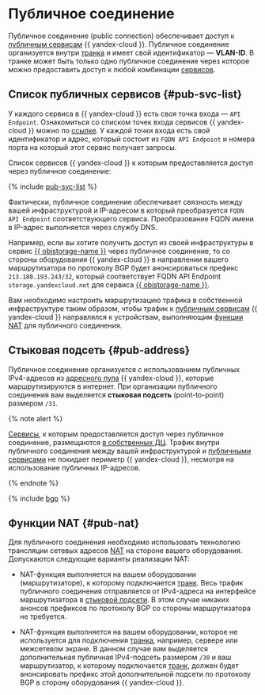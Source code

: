 # Публичное соединение

Публичное соединение (public connection) обеспечивает доступ к [публичным сервисам](#pub-svc-list) {{ yandex-cloud }}. Публичное соединение организуется внутри [транка](./trunk.md) и имеет свой идентификатор — **VLAN-ID**. В транке может быть только одно публичное соединение через которое можно предоставить доступ к любой комбинации [сервисов](#pub-svc-list).

## Список публичных сервисов {#pub-svc-list}

У каждого сервиса в {{ yandex-cloud }} есть своя точка входа — `API Endpoint`. Ознакомиться со списком точек входа сервисов {{ yandex-cloud }} можно по [ссылке](https://api.cloud.yandex.net/endpoints). У каждой точки входа есть свой идентификатор и адрес, который состоит из `FQDN API Endpoint` и номера порта на который этот сервис получает запросы.

Список сервисов {{ yandex-cloud }} к которым предоставляется доступ через публичное соединение:

{% include [pub-svc-list](../../_includes/interconnect/pub-svc-list.md) %}

Фактически, публичное соединение обеспечивает связность между вашей инфраструктурой и IP-адресом в который преобразуется `FQDN API Endpoint` соответствующего сервиса. Преобразование FQDN имени в IP-адрес выполняется через службу DNS.

Например, если вы хотите получить доступ из своей инфраструктуры в сервис [{{ objstorage-name }}](../../storage/) через публичное соединение, то со стороны оборудования {{ yandex-cloud }} в направлении вашего маршрутизатора по протоколу BGP будет анонсироваться префикс `213.180.193.243/32`, который соответствует FQDN API Endpoint `storage.yandexcloud.net` для сервиса [{{ objstorage-name }}](../../storage/).

Вам необходимо настроить маршрутизацию трафика в собственной инфраструктуре таким образом, чтобы трафик к [публичным сервисам](#pub-svc-list) {{ yandex-cloud }} направлялся к устройствам, выполняющим [функции NAT](#pub-nat) для публичного соединения.


## Стыковая подсеть {#pub-address}

Публичное соединение организуется с использованием публичных IPv4-адресов из [адресного пула](../../vpc/concepts/ips.md) {{ yandex-cloud }}, которые маршрутизируются в интернет. При организации публичного соединения вам выделяется **стыковая подсеть** (point-to-point) размером `/31`.

{% note alert %}

[Cервисы](#pub-svc-list), к которым предоставляется доступ через публичное соединение, размещаются [в собственных ДЦ](../../overview/concepts/geo-scope.md). Трафик внутри публичного соединения между вашей инфраструктурой и [публичными сервисами](#pub-svc-list) не покидает периметр {{ yandex-cloud }}, несмотря на использование публичных IP-адресов.

{% endnote %}

{% include [bgp](../../_includes/interconnect/bgp.md) %}

## Функции NAT {#pub-nat}

Для публичного соединения необходимо использовать технологию трансляции сетевых адресов [NAT](https://ru.wikipedia.org/wiki/NAT) на стороне вашего оборудования. Допускаются следующие варианты реализации NAT:

* NAT-функция выполняется на вашем оборудовании (маршрутизаторе), к которому подключается [транк](./trunk.md). Весь трафик публичного соединения отправляется от IPv4-адреса на интерфейсе маршрутизатора в [стыковой подсети](#pub-address). В этом случае никаких анонсов префиксов по протоколу BGP со стороны маршрутизатора не требуется.

* NAT-функция выполняется на вашем оборудовании, которое не используется для подключения [транка](./trunk.md), например, сервере или межсетевом экране. В данном случае вам выделяется дополнительная публичная IPv4-подсеть размером `/30` и ваш маршрутизатор, к которому подключается [транк](./trunk.md), должен будет анонсировать префикс этой дополнительной подсети по протоколу BGP в сторону оборудования {{ yandex-cloud }}.


